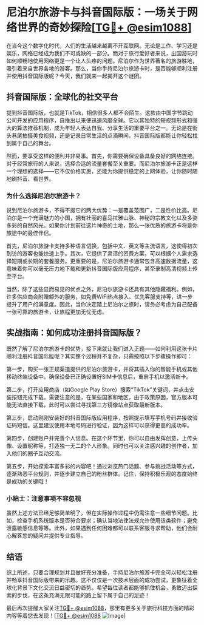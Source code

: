 # 尼泊尔旅游卡与抖音国际版：一场关于网络世界的奇妙探险[[TG💪+ @esim1088](https://t.me/s/esim1088)]

在当今这个数字化时代，人们的生活越来越离不开互联网。无论是工作、学习还是娱乐，网络已经成为我们不可或缺的一部分。而对于旅行爱好者来说，出国游玩时如何顺畅地使用网络更是一个让人头疼的问题。尼泊尔作为世界著名的旅游胜地，吸引着来自世界各地的游客。那么，当你手持尼泊尔旅游卡时，是否能够顺利注册并使用抖音国际版呢？今天，我们就来一起揭开这个谜团。

## 抖音国际版：全球化的社交平台

提到抖音国际版，也就是TikTok，相信很多人都不会陌生。这款由中国字节跳动公司开发的应用程序，自推出以来便迅速风靡全球。它以其独特的短视频形式和强大的算法推荐机制，成为年轻人表达自我、分享生活的重要平台之一。无论是在街头巷尾拍摄美食视频，还是记录日常生活的点滴瞬间，抖音国际版都能让你轻松找到属于自己的舞台。

然而，要享受这样的便利并非易事。首先，你需要确保设备具备良好的网络连接。对于经常旅行的人来说，选择合适的流量套餐至关重要。而尼泊尔旅游卡正是这样一个理想的选择——它不仅价格实惠，还能为你提供稳定的上网体验，让你随时随地刷抖音、看世界。

### 为什么选择尼泊尔旅游卡？

说到尼泊尔旅游卡，不得不提它的两大优势：一是覆盖范围广，二是性价比高。尼泊尔是一个充满魅力的小国，拥有壮丽的喜马拉雅山脉、神秘的宗教文化以及多姿多彩的自然风光。如果你计划前往这片神奇的土地，那么一张优质的旅游卡将是你旅途中的最佳伴侣。

首先，尼泊尔旅游卡支持多种语言切换，包括中文、英文等主流语言，这使得初次到访的游客也能快速上手。其次，它提供了灵活的资费方案，可以根据个人需求选择短期或长期的套餐服务。更重要的是，尼泊尔旅游卡通常包含高速数据流量，这意味着你可以毫无压力地下载和更新抖音国际版应用程序，甚至录制高清视频上传至平台。

当然，除了这些显而易见的优点之外，尼泊尔旅游卡还具有其他隐藏福利。例如，许多供应商会附赠额外的服务，如免费WiFi热点接入、优先客服支持等，进一步提升了用户的满意度。因此，当你决定踏上尼泊尔之旅时，请务必考虑为自己配备一张可靠的旅游卡，让旅程更加无忧无虑。

## 实战指南：如何成功注册抖音国际版？

既然了解了尼泊尔旅游卡的优势，接下来就让我们进入正题——如何利用这张卡片顺利注册抖音国际版呢？其实整个过程并不复杂，只需按照以下步骤操作即可：

第一步，购买一张正规渠道提供的尼泊尔旅游卡，并将其插入你的智能手机或其他移动终端设备中。确保设备已正确设置好SIM卡信息后，重启手机以激活新卡。

第二步，打开应用商店（如Google Play Store）搜索“TikTok”关键词，并点击安装按钮完成下载。需要注意的是，在某些国家和地区，由于政策原因，官方版本可能无法直接下载，此时可以尝试寻找第三方镜像站点获取最新版本。

第三步，启动刚刚安装好的抖音国际版应用程序，按照提示填写手机号码并接收验证码短信。这里建议使用本地号码进行验证，因为这样可以获得更高的成功率。

第四步，创建账户并完善个人信息。在这个环节里，你可以自由发挥创意，上传头像、设置昵称等，打造独一无二的个人形象。同时也可以关注感兴趣的创作者，加入他们的圈子互动交流。

第五步，开始探索丰富多彩的内容吧！通过浏览热门话题、参与挑战活动等方式，逐渐熟悉平台规则，并逐步建立自己的粉丝群体。记住，保持积极乐观的态度始终是成功的关键哦！

### 小贴士：注意事项不容忽视

虽然上述方法已经足够简单明了，但在实际操作过程中仍需注意一些细节问题。比如，检查手机系统版本是否符合要求；确认当地法律法规允许使用该类软件；避免泄露敏感信息等等。此外，如果遇到任何困难都可以联系客服寻求帮助，他们会耐心解答您的疑问并提供专业指导。

## 结语

综上所述，只要合理规划并且做好充分准备，手持尼泊尔旅游卡完全可以轻松注册并畅享抖音国际版带来的乐趣。这不仅仅是一次技术层面的成功尝试，更象征着全球化背景下文化交流日益密切的趋势。希望每位读者都能够抓住机会，勇敢迈出探索的步伐，在这条充满无限可能的路上留下属于自己的足迹！

最后再次提醒大家关注[TG💪+ @esim1088](https://t.me/s/esim1088)，那里有更多关于旅行科技方面的精彩内容等着您去发现！[[TG💪+ @esim1088](https://t.me/s/esim1088) ![Image](https://i.postimg.cc/4NQfJmqS/Snipaste-2025-05-13-00-14-12.png)]